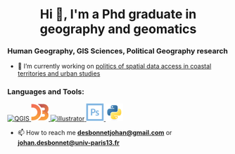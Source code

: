 <h1 align="center">Hi 👋, I'm a Phd graduate in geography and geomatics </h1>
<h3 align="left">Human Geography, GIS Sciences, Political Geography research</h3>

- 🔭 I’m currently working on [politics of spatial data access in coastal territories and urban studies](https://www-iuem.univ-brest.fr/pops/projects/ainfogeo)

<h3 align="left">Languages and Tools:</h3>

<p align="left"> <a href="https://www.qgis.org/" target="_blank"> <img src="https://qgis.org/en/_downloads/346c98156457acb14251dbfd0b88a027/qgis-logo.svg" alt="QGIS" width="40" height="40"/> </a> <a href="https://d3js.org/" target="_blank"> <img src="https://raw.githubusercontent.com/devicons/devicon/master/icons/d3js/d3js-original.svg" alt="d3js" width="40" height="40"/> </a> <a href="https://www.adobe.com/in/products/illustrator.html" target="_blank"> <img src="https://www.vectorlogo.zone/logos/adobe_illustrator/adobe_illustrator-icon.svg" alt="illustrator" width="40" height="40"/> </a> <a href="https://www.photoshop.com/en" target="_blank"> <img src="https://raw.githubusercontent.com/devicons/devicon/master/icons/photoshop/photoshop-line.svg" alt="photoshop" width="40" height="40"/> </a> <a href="https://www.python.org" target="_blank"> <img src="https://raw.githubusercontent.com/devicons/devicon/master/icons/python/python-original.svg" alt="python" width="40" height="40"/> </a> </p>

- 📫 How to reach me **desbonnetjohan@gmail.com** or **johan.desbonnet@univ-paris13.fr**
